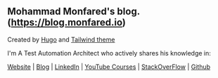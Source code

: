 ## **Mohammad Monfared**'s blog. (https://blog.monfared.io)

Created by [Hugo](https://gohugo.io/) and [Tailwind theme](https://github.com/tomowang/hugo-theme-tailwind)

I'm A Test Automation Architect who actively shares his knowledge in:

[Website](https://monfared.io) | [Blog](https://blog.monfared.io) | [LinkedIn](https://www.linkedin.com/in/mohammad-monfared/) | [YouTube Courses](https://www.youtube.com/automationcamp) | [StackOverFlow](https://stackoverflow.com/users/7302505/mohammad-monfared) | [Github](https://github.com/mmonfared) 

<!-- git submodule update --init --recursive -->